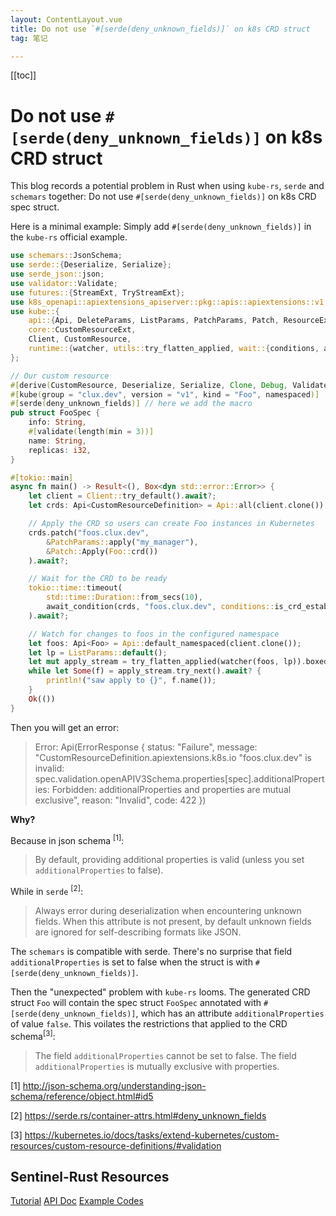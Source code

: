 ```yaml
---
layout: ContentLayout.vue
title: Do not use `#[serde(deny_unknown_fields)]` on k8s CRD struct
tag: 笔记

---
```


[[toc]]

# Do not use `#[serde(deny_unknown_fields)]` on k8s CRD struct

This blog records a potential problem in Rust when using `kube-rs`, `serde` and `schemars` together: Do not use `#[serde(deny_unknown_fields)]` on k8s CRD spec struct.

Here is a minimal example: Simply add `#[serde(deny_unknown_fields)]` in the `kube-rs` official example.

```rust
use schemars::JsonSchema;
use serde::{Deserialize, Serialize};
use serde_json::json;
use validator::Validate;
use futures::{StreamExt, TryStreamExt};
use k8s_openapi::apiextensions_apiserver::pkg::apis::apiextensions::v1::CustomResourceDefinition;
use kube::{
    api::{Api, DeleteParams, ListParams, PatchParams, Patch, ResourceExt},
    core::CustomResourceExt,
    Client, CustomResource,
    runtime::{watcher, utils::try_flatten_applied, wait::{conditions, await_condition}},
};

// Our custom resource
#[derive(CustomResource, Deserialize, Serialize, Clone, Debug, Validate, JsonSchema)]
#[kube(group = "clux.dev", version = "v1", kind = "Foo", namespaced)]
#[serde(deny_unknown_fields)] // here we add the macro
pub struct FooSpec {
    info: String,
    #[validate(length(min = 3))]
    name: String,
    replicas: i32,
}

#[tokio::main]
async fn main() -> Result<(), Box<dyn std::error::Error>> {
    let client = Client::try_default().await?;
    let crds: Api<CustomResourceDefinition> = Api::all(client.clone());

    // Apply the CRD so users can create Foo instances in Kubernetes
    crds.patch("foos.clux.dev",
        &PatchParams::apply("my_manager"),
        &Patch::Apply(Foo::crd())
    ).await?;

    // Wait for the CRD to be ready
    tokio::time::timeout(
        std::time::Duration::from_secs(10),
        await_condition(crds, "foos.clux.dev", conditions::is_crd_established())
    ).await?;

    // Watch for changes to foos in the configured namespace
    let foos: Api<Foo> = Api::default_namespaced(client.clone());
    let lp = ListParams::default();
    let mut apply_stream = try_flatten_applied(watcher(foos, lp)).boxed();
    while let Some(f) = apply_stream.try_next().await? {
        println!("saw apply to {}", f.name());
    }
    Ok(())
}
```

Then you will get an error:
> Error: Api(ErrorResponse { status: "Failure", message: "CustomResourceDefinition.apiextensions.k8s.io \"foos.clux.dev\" is invalid: spec.validation.openAPIV3Schema.properties[spec].additionalProperties: Forbidden: additionalProperties and properties are mutual exclusive", reason: "Invalid", code: 422 })

**Why?**

Because in json schema <sup>[1]</sup>:
> By default, providing additional properties is valid (unless you set `additionalProperties` to false).

While in `serde` <sup>[2]</sup>:
> Always error during deserialization when encountering unknown fields. When this attribute is not present, by default unknown fields are ignored for self-describing formats like JSON.

The `schemars` is compatible with serde. There's no surprise that field `additionalProperties` is set to false when the struct is with `#[serde(deny_unknown_fields)]`.

Then the "unexpected" problem with `kube-rs` looms. The generated CRD struct `Foo` will contain the spec struct `FooSpec` annotated with `#[serde(deny_unknown_fields)]`, which has an attribute `additionalProperties` of value `false`. This voilates the  restrictions that applied to the CRD schema<sup>[3]</sup>:
> The field `additionalProperties` cannot be set to false. The field `additionalProperties` is mutually exclusive with properties.

[1] http://json-schema.org/understanding-json-schema/reference/object.html#id5

[2] https://serde.rs/container-attrs.html#deny_unknown_fields

[3] https://kubernetes.io/docs/tasks/extend-kubernetes/custom-resources/custom-resource-definitions/#validation




## Sentinel-Rust Resources

[Tutorial](https://github.com/sentinel-group/sentinel-rust/wiki)
[ API Doc](https://docs.rs/sentinel-core/latest/sentinel_core/)
[Example Codes](https://github.com/sentinel-group/sentinel-rust/tree/main/examples)